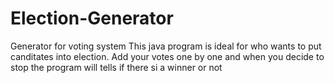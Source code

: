 # Election-Generator
Generator for voting system
This java program is ideal for who wants to put canditates into election.
Add your votes one by one and when you decide to stop the program will tells if there si a winner or not
